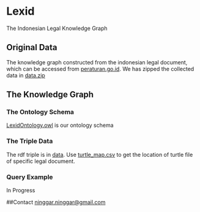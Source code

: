 Lexid
==============
The Indonesian Legal Knowledge Graph

## Original Data
The knowledge graph constructed from the indonesian legal document, which can be accessed from [peraturan.go.id](https://peraturan.go.id/). We has zipped the collected data in [data.zip](https://drive.google.com/file/d/1PCMzJu5i2fR-KwlCzSAsz41hv3VsqB6N/view?usp=sharing)

## The Knowledge Graph

### The Ontology Schema
[LexidOntology.owl](https://github.com/ninggar17/Lexid/blob/first/LexidOntology.owl) is our ontology schema

### The Triple Data
The rdf triple is in [data](https://github.com/ninggar17/Lexid/tree/master/data). Use [turtle_map.csv](https://github.com/ninggar17/Lexid/blob/master/data/turtle_map.csv) to get the location of turtle file of specific legal document.

### Query Example
In Progress

##Contact
ninggar.ninggar@gmail.com